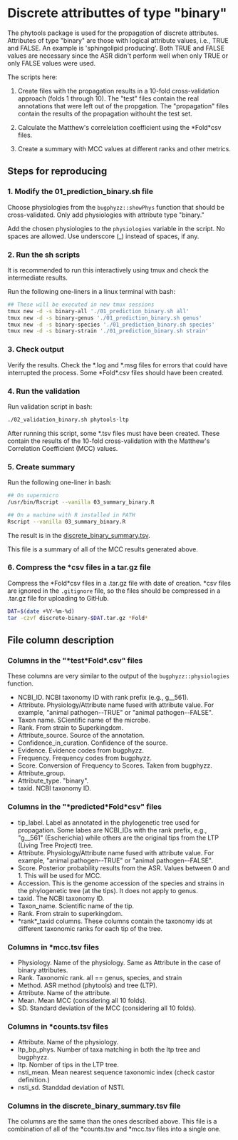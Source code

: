 
# Discrete attributtes of type "binary"

The phytools package is used for the propagation of discrete attributes.
Attributes of type "binary" are those with logical attribute values,
i.e., TRUE and FALSE. An example is 'sphingolipid
producing'.  Both TRUE and FALSE values are necessary since the
ASR didn't perform well when only TRUE or only FALSE
values were used.

The scripts here:

1. Create files with the propagation results in a 10-fold
cross-validation approach (folds 1 through 10). The "test" files contain
the real annotations that were left out of the propgation. The
"propagation" files contain the results of the propagation withouht the
test set.

2. Calculate the Matthew's correlelation coefficient using the \*Fold\*csv files.

3. Create a summary with MCC values at different ranks and other metrics.

## Steps for reproducing

### 1. Modify the 01_prediction_binary.sh file

Choose physiologies from the `bugphyzz::showPhys`
function that should be cross-validated. Only add physiologies with attribute type "binary."

Add the chosen physiologies to the `physiologies`
variable in the script. No spaces are allowed. Use
underscore (_) instead of spaces, if any.

### 2. Run the sh scripts

It is recommended to run this interactively using tmux
and check the intermediate results.

Run the following one-liners in a linux terminal with
bash:

```bash
## These will be executed in new tmux sessions
tmux new -d -s binary-all './01_prediction_binary.sh all'
tmux new -d -s binary-genus './01_prediction_binary.sh genus'
tmux new -d -s binary-species './01_prediction_binary.sh species'
tmux new -d -s binary-strain './01_prediction_binary.sh strain'
```
### 3. Check output

Verify the results. Check the *.log and *.msg files
for errors that could have interrupted the process.
Some \*Fold\*.csv files should have been created.

### 4. Run the validation

Run validation script in bash:

```bash
./02_validation_binary.sh phytools-ltp
```

After running this script, some *.tsv files must have
been created. These contain the results of the
10-fold cross-validation with the Matthew's
Correlation Coefficient (MCC) values.

### 5. Create summary

Run the following one-liner in bash:

```bash
## On supermicro
/usr/bin/Rscript --vanilla 03_summary_binary.R 

## On a machine with R installed in PATH
Rscript --vanilla 03_summary_binary.R 
```
The result is in the [discrete_binary_summary.tsv](./discrete_binary_summary.tsv).

This file is a summary of all of the MCC results
generated above.

### 6. Compress the *csv files in a tar.gz file

Compress the \*Fold\*csv files in a .tar.gz file with date of
creation. \*csv files are ignored in the
`.gitignore` file, so the files should be
compressed in a .tar.gz file for uploading to GitHub.

```bash
DAT=$(date +%Y-%m-%d)
tar -czvf discrete-binary-$DAT.tar.gz *Fold*
```

## File column description

### Columns in the "\*test\*Fold\*.csv" files

These columns are very similar to the output of the
`bugphyzz::physiologies` function.

+ NCBI_ID. NCBI taxonomy ID with rank prefix (e.g., g__561).
+ Attribute. Physiology/Attribute name fused with attribute value.
For example, "animal pathogen--TRUE" or "animal pathogen--FALSE".
+ Taxon name. SCientific name of the microbe.
+ Rank. From strain to Superkingdom.
+ Attribute_source. Source of the annotation.
+ Confidence_in_curation. Confidence of the source.
+ Evidence. Evidence codes from bugphyzz.
+ Frequency. Frequency codes from bugphyzz.
+ Score. Conversion of Frequency to Scores. Taken from bugphyzz.
+ Attribute_group.
+ Attribute_type. "binary".
+ taxid. NCBI taxonomy ID.

### Columns in the "\*predicted\*Fold\*csv" files

+ tip_label. Label as annotated in the phylogenetic tree used
for propagation. Some labes are NCBI_IDs with the rank prefix, e.g.,
"g__561" (Escherichia) while others are the original tips from
the LTP (Living Tree Project) tree.
+ Attribute. Physiology/Attribute name fused with attribute value.
For example, "animal pathogen--TRUE" or "animal pathogen--FALSE".
+ Score. Posterior probability results from the ASR.
Values between 0 and 1. This will be used for MCC.
+ Accession. This is the genome accession of the species and strains
in the phylogenetic tree (at the tips). It does not apply to
genus.
+ taxid. The NCBI taxonomy ID.
+ Taxon_name. Scientific name of the tip.
+ Rank. From strain to superkingdom.
+ \*rank\*_taxid columns. These columns contain the taxonomy ids
at different taxonomic ranks for each tip of the tree.

### Columns in \*mcc.tsv files

+ Physiology. Name of the physiology. Same as Attribute in the case
of binary attributes.
+ Rank. Taxonomic rank. all == genus, species, and strain
+ Method. ASR method (phytools) and tree (LTP).
+ Attribute. Name of the attribute.
+ Mean. Mean MCC (considering all 10 folds).
+ SD. Standard deviation of the MCC (considering all 10 folds).

### Columns in \*counts.tsv files

+ Attribute. Name of the physiology.
+ ltp_bp_phys. Number of taxa matching in both the ltp tree and bugphyzz.
+ ltp. Nomber of tips in the LTP tree.
+ nsti_mean. Mean nearest sequence taxonomic index (check castor definition.)
+ nsti_sd. Standdad deviation of NSTI.


### Columns in the discrete_binary_summary.tsv file

The columns are the same than the ones described above. This file
is a combination of all of the \*counts.tsv and \*mcc.tsv files
into a single one.